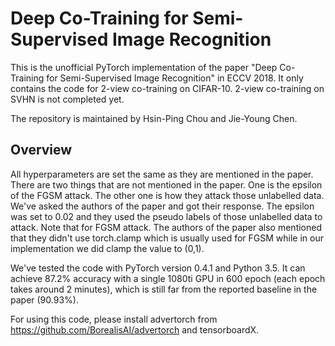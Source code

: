 # Deep Co-Training for Semi-Supervised Image Recognition

This is the unofficial PyTorch implementation of the paper "Deep Co-Training for Semi-Supervised Image Recognition" in ECCV 2018. 
It only contains the code for 2-view co-training on CIFAR-10. 2-view co-training on SVHN is not completed yet.


The repository is maintained by Hsin-Ping Chou and Jie-Young Chen.

## Overview

All hyperparameters are set the same as they are mentioned in the paper. There are two things that are not mentioned in the paper. One is the epsilon of the FGSM attack. The other one is how they attack those unlabelled data. We've asked the authors of the paper and got their response. The epsilon was set to 0.02 and they used the pseudo labels of those unlabelled data to attack. Note that for FGSM attack. The authors of the paper also mentioned that they didn't use torch.clamp which is usually used for FGSM while in our implementation we did clamp the value to (0,1).

We've tested the code with PyTorch version 0.4.1 and Python 3.5. It can achieve 87.2% accuracy with a single 1080ti GPU in 600 epoch (each epoch takes around 2 minutes), which is still far from the reported baseline in the paper (90.93%). 


For using this code, please install advertorch from https://github.com/BorealisAI/advertorch and tensorboardX. 



